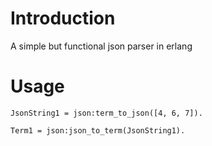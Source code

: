 Introduction
============

A simple but functional json parser in erlang

Usage
=====

`JsonString1 = json:term_to_json([4, 6, 7]).`

`Term1 = json:json_to_term(JsonString1).`
